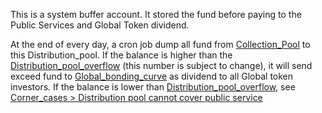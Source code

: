 This is a system buffer account. It stored the fund before paying to the Public Services and Global Token dividend.

At the end of every day, a cron job dump all fund from [Collection_Pool](Collection_Pool.md) to this Distribution_pool. If the balance is higher than the [Distribution_pool_overflow](Distribution_pool_overflow.md) (this number is subject to change), it will send exceed fund to [Global_bonding_curve](../harberger_tax/Global_bonding_curve.md) as dividend to all Global token investors. If the balance is lower than [Distribution_pool_overflow](Distribution_pool_overflow.md), see [Corner_cases > Distribution pool cannot cover public service](Corner_cases.md#distribution-pool-cannot-cover-public-service)

